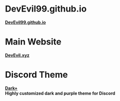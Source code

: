 # DevEvil99.github.io
**[DevEvil99.github.io](https://devevil99.github.io/devevil/)**
# Main Website
**[DevEvil.xyz](https://devevil.xyz)**
# Discord Theme
**[Dark+](https://devevil.xyz/darkplus)** <br>
**Highly customized dark and purple theme for Discord**
